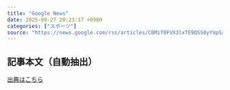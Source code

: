 ```yaml
---
title: "Google News"
date: 2025-09-27 20:23:17 +0900
categories: ["スポーツ"]
source: "https://news.google.com/rss/articles/CBMif0FVX3lxTE9OSS0yYVpSaGs0WWhFcklYbm5uYVgtSFo5eXNvRmZ4XzFrckxldUxSTDhYOFY3bFd5QURZblFvY0x4VVVGbGVWMk01T0dxNjRSYXZjV24tQXRDbjZ5Ry1ZRldyN1lORDctNUs2Q0JPT2cwM0pHeXBManhJY3E0WXM?oc=5"
---
```


## 記事本文（自動抽出）
<body class="y0K44d EA71Tc" id="readabilityBody"></body>

[出典はこちら](https://news.google.com/rss/articles/CBMif0FVX3lxTE9OSS0yYVpSaGs0WWhFcklYbm5uYVgtSFo5eXNvRmZ4XzFrckxldUxSTDhYOFY3bFd5QURZblFvY0x4VVVGbGVWMk01T0dxNjRSYXZjV24tQXRDbjZ5Ry1ZRldyN1lORDctNUs2Q0JPT2cwM0pHeXBManhJY3E0WXM?oc=5)

